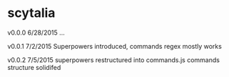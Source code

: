 # scytalia

v0.0.0
6/28/2015
...

v0.0.1
7/2/2015
Superpowers introduced,
commands regex mostly works

v0.0.2
7/5/2015
superpowers restructured into commands.js
commands structure solidifed
